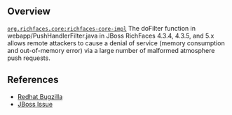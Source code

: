 ## Overview
[`org.richfaces.core:richfaces-core-impl`](http://search.maven.org/#search%7Cga%7C1%7Ca%3A%22richfaces-core-impl%22)
The doFilter function in webapp/PushHandlerFilter.java in JBoss RichFaces 4.3.4, 4.3.5, and 5.x allows remote attackers to cause a denial of service (memory consumption and out-of-memory error) via a large number of malformed atmosphere push requests.

## References

- [Redhat Bugzilla](https://bugzilla.redhat.com/CVE-2014-0086)
- [JBoss Issue](https://issues.jboss.org/browse/RF-13250)

